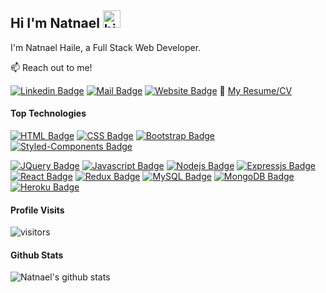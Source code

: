 ## Hi I'm Natnael <img src="https://user-images.githubusercontent.com/1303154/88677602-1635ba80-d120-11ea-84d8-d263ba5fc3c0.gif" width="28px" alt="hi">

I'm Natnael Haile, a Full Stack Web Developer.

📫 Reach out to me!

[![Linkedin Badge](https://img.shields.io/badge/LinkedIn-0077B5?style=for-the-badge&logo=linkedin&logoColor=white)](www.linkedin.com/in/natnael-haile-b146b41bb) 
[![Mail Badge](https://img.shields.io/badge/haile.natnael-D14836?style=for-the-badge&logo=gmail&logoColor=white)](mailto:natnael.haile@natnaeldev.com)
[![Website Badge](https://img.shields.io/badge/-Website-3a464b?style=for-the-badge&logo=Sololearn&logoColor=white)](natnaeldev.com)
:paperclip: [My Resume/CV](https://github.com/ipenywis/ipenywis/blob/master/resumes/resume%20v1.0.pdf)

#### Top Technologies

[![HTML Badge](https://img.shields.io/badge/HTML5-E34F26?style=for-the-badge&logo=html5&logoColor=white)](#) 
[![CSS Badge](https://img.shields.io/badge/CSS3-1572B6?style=for-the-badge&logo=css3&logoColor=white)](#)
[![Bootstrap Badge](https://img.shields.io/badge/Bootstrap-563D7C?style=for-the-badge&logo=bootstrap&logoColor=white)](#) 
[![Styled-Components Badge](https://img.shields.io/badge/styled--components-DB7093?style=for-the-badge&logo=styled-components&logoColor=white)](#) 


[![JQuery Badge](https://img.shields.io/badge/jQuery-0769AD?style=for-the-badge&logo=jquery&logoColor=white)](#) 
[![Javascript Badge](https://img.shields.io/badge/JavaScript-F7DF1E?style=for-the-badge&logo=javascript&logoColor=black)](#) 
[![Nodejs Badge](https://img.shields.io/badge/Node.js-339933?style=for-the-badge&logo=nodedotjs&logoColor=white)](#) 
[![Expressjs Badge](https://img.shields.io/badge/Express.js-000000?style=for-the-badge&logo=express&logoColor=white)](#) 
[![React Badge](https://img.shields.io/badge/React-20232A?style=for-the-badge&logo=react&logoColor=61DAFB)](#) 
[![Redux Badge](https://img.shields.io/badge/Redux-593D88?style=for-the-badge&logo=redux&logoColor=white)](#) 
[![MySQL Badge](https://img.shields.io/badge/MySQL-00000F?style=for-the-badge&logo=mysql&logoColor=white)](#) 
[![MongoDB Badge](https://img.shields.io/badge/MongoDB-4EA94B?style=for-the-badge&logo=mongodb&logoColor=white)](#) 
[![Heroku Badge](https://img.shields.io/badge/Heroku-430098?style=for-the-badge&logo=heroku&logoColor=white)](#) 

#### Profile Visits 

![visitors](https://visitor-badge.glitch.me/badge?page_id=natnaelh14.natnaelh14)

#### Github Stats

![Natnael's github stats](https://github-readme-stats.vercel.app/api?username=natnaelh14&count_private=true&theme=tokyonight&hide=contribs,prs)

